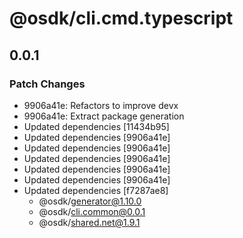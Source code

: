 # @osdk/cli.cmd.typescript

## 0.0.1

### Patch Changes

- 9906a41e: Refactors to improve devx
- 9906a41e: Extract package generation
- Updated dependencies [11434b95]
- Updated dependencies [9906a41e]
- Updated dependencies [9906a41e]
- Updated dependencies [9906a41e]
- Updated dependencies [9906a41e]
- Updated dependencies [9906a41e]
- Updated dependencies [f7287ae8]
  - @osdk/generator@1.10.0
  - @osdk/cli.common@0.0.1
  - @osdk/shared.net@1.9.1
